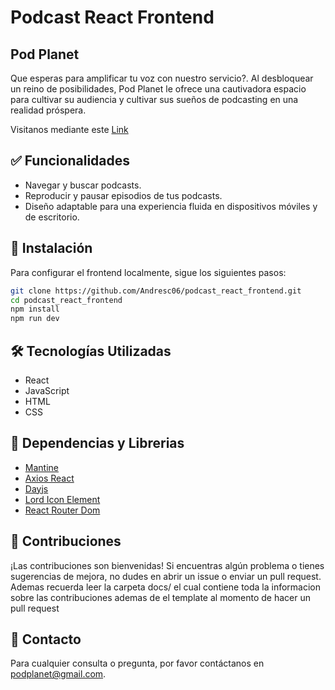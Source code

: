 # Podcast React Frontend

## Pod Planet
Que esperas para amplificar tu voz con nuestro servicio?. Al desbloquear un reino de posibilidades, Pod Planet le ofrece una cautivadora espacio para cultivar su audiencia y cultivar sus sueños de podcasting en una realidad próspera. 

Visitanos mediante este <a href="https://podcast-react-frontend.vercel.app/" target="_blank">Link</a>

## ✅ Funcionalidades
- Navegar y buscar podcasts.
- Reproducir y pausar episodios de tus podcasts.
- Diseño adaptable para una experiencia fluida en dispositivos móviles y de escritorio.

## 🔧 Instalación
Para configurar el frontend localmente, sigue los siguientes pasos:

```bash
git clone https://github.com/Andresc06/podcast_react_frontend.git
cd podcast_react_frontend
npm install
npm run dev
```

## 🛠 Tecnologías Utilizadas
- React
- JavaScript
- HTML
- CSS

## 💾 Dependencias y Librerias
- [Mantine](https://ui.mantine.dev/)
- [Axios React](https://www.npmjs.com/package/react-axios)
- [Dayjs](https://www.npmjs.com/package/dayjs)
- [Lord Icon Element](https://www.npmjs.com/package/lord-icon-element)
- [React Router Dom](https://reactrouter.com/en/main)


## 📢 Contribuciones
¡Las contribuciones son bienvenidas! Si encuentras algún problema o tienes sugerencias de mejora, no dudes en abrir un issue o enviar un pull request. Ademas recuerda leer la carpeta docs/ el cual contiene toda la informacion sobre las contribuciones ademas de el template al momento de hacer un pull request

## 📌 Contacto
Para cualquier consulta o pregunta, por favor contáctanos en podplanet@gmail.com.